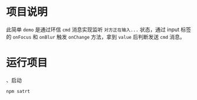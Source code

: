 # 项目说明

此简单 `demo` 是通过环信 `cmd` 消息实现监听 `对方正在输入...` 状态，通过 input 标签的 `onFocus` 和 `onBlur` 触发 `onChange` 方法，拿到 `value` 后判断发送 `cmd` 消息。

# 运行项目

、启动

```bash
npm satrt
```
